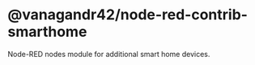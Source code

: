 @vanagandr42/node-red-contrib-smarthome
============================================

Node-RED nodes module for additional smart home devices.
